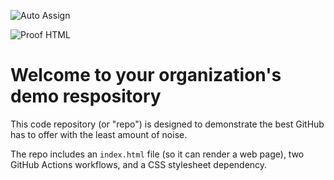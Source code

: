 ![Auto Assign](https://github.com/nkl-break/demo-repository/actions/workflows/auto-assign.yml/badge.svg)

![Proof HTML](https://github.com/nkl-break/demo-repository/actions/workflows/proof-html.yml/badge.svg)

# Welcome to your organization's demo respository
This code repository (or "repo") is designed to demonstrate the best GitHub has to offer with the least amount of noise.

The repo includes an `index.html` file (so it can render a web page), two GitHub Actions workflows, and a CSS stylesheet dependency.
